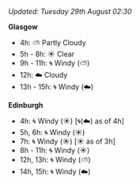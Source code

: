 *Updated: Tuesday 29th August 02:30*

**Glasgow**

* 4h: :partly_sunny: Partly Cloudy
* 5h - 8h: :sunny: Clear
* 9h - 11h: :cyclone: Windy (:partly_sunny:)
* 12h: :cloud: Cloudy
* 13h - 15h: :cyclone: Windy (:cloud:)

**Edinburgh**

* 4h: :cyclone: Windy (:sunny:) [:cyclone:(:cloud:) as of 4h]
* 5h, 6h: :cyclone: Windy (:sunny:)
* 7h: :cyclone: Windy (:sunny:) [:sunny: as of 3h]
* 8h - 11h: :cyclone: Windy (:sunny:)
* 12h, 13h: :cyclone: Windy (:partly_sunny:)
* 14h, 15h: :cyclone: Windy (:cloud:)
